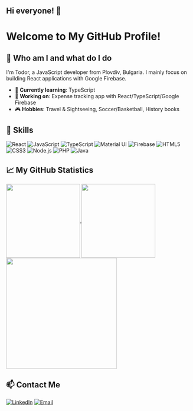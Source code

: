## Hi everyone! 👋

# Welcome to My GitHub Profile!


## 👋 Who am I and what do I do

I'm Todor, a JavaScript developer from Plovdiv, Bulgaria. I mainly focus on building React applications with Google Firebase.

- 🌱 **Currently learning**: TypeScript
- 💼 **Working on**: Expense tracking app with React/TypeScript/Google Firebase
- 🎮 **Hobbies**: Travel & Sightseeing, Soccer/Basketball, History books

## 🚀 Skills
           
![React](https://img.shields.io/badge/React-61DAFB?style=for-the-badge&logo=react&logoColor=black)
![JavaScript](https://img.shields.io/badge/JavaScript-F7DF1E?style=for-the-badge&logo=javascript&logoColor=black)
![TypeScript](https://img.shields.io/badge/TypeScript-3178C6?style=for-the-badge&logo=typescript&logoColor=white)
![Material UI](https://img.shields.io/badge/Material--UI-0081CB?style=for-the-badge&logo=mui&logoColor=white)
![Firebase](https://img.shields.io/badge/Firebase-FFCA28?style=for-the-badge&logo=firebase&logoColor=black)
![HTML5](https://img.shields.io/badge/HTML5-E34F26?style=for-the-badge&logo=html5&logoColor=white)
![CSS3](https://img.shields.io/badge/CSS3-1572B6?style=for-the-badge&logo=css3&logoColor=white)
![Node.js](https://img.shields.io/badge/Node.js-339933?style=for-the-badge&logo=node.js&logoColor=white)
![PHP](https://img.shields.io/badge/PHP-777BB4?style=for-the-badge&logo=php&logoColor=white)
![Java](https://img.shields.io/badge/Java-007396?style=for-the-badge&logo=java&logoColor=white)

## 📈 My GitHub Statistics

<a href="https://github.com/todor-savov/github-readme-stats">
  <img height=200 align="center" src="https://github-readme-streak-stats.herokuapp.com/?user=todor-savov&theme=radical" />
</a>
<a href="https://github.com/todor-savov/github-readme-stats">
  <img height=200 align="center" src="https://github-readme-stats.vercel.app/api/top-langs/?username=todor-savov&layout=donut&theme=radical" />
</a>
<a href="https://github.com/todor-savov/github-readme-stats">
  <img height=300 align="center" src="https://github-readme-activity-graph.vercel.app/graph?username=todor-savov&theme=react-dark&custom_title=My%20GitHub%20Contributions%20During%20Last%20Month&color=FF69B4" />
</a>

## 📫 Contact Me

[![LinkedIn](https://img.shields.io/badge/-LinkedIn-000?&logo=LinkedIn)](https://www.linkedin.com/in/todor-savov-4a14253b)
[![Email](https://img.shields.io/badge/-Email-000?&logo=Gmail)](mailto:todor.savov@abv.bg)

 
